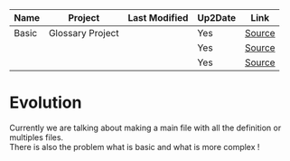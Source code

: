 
| Name       | Project                                           | Last Modified | Up2Date | Link       |
| ---------- | ------------------------------------------------- | ------------- | ------- | ---------- |
| Basic      | Glossary Project                                  |               | Yes     | [Source]() |
|            |                                                   |               | Yes     | [Source]() |
|            |                                                   |               | Yes     | [Source]() |

# Evolution 

Currently we are talking about making a main file with all the definition or multiples files. 
<br>There is also the problem what is basic and what is more complex !

